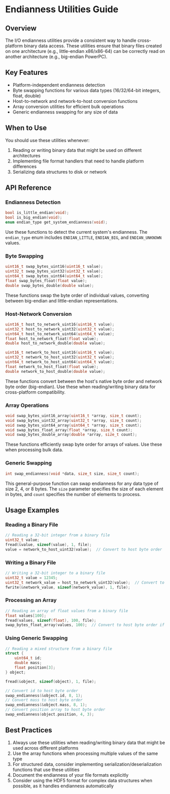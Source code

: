 # Endianness Utilities Guide

## Overview

The I/O endianness utilities provide a consistent way to handle cross-platform binary data access. These utilities ensure that binary files created on one architecture (e.g., little-endian x86/x86-64) can be correctly read on another architecture (e.g., big-endian PowerPC).

## Key Features

- Platform-independent endianness detection
- Byte swapping functions for various data types (16/32/64-bit integers, float, double)
- Host-to-network and network-to-host conversion functions
- Array conversion utilities for efficient bulk operations
- Generic endianness swapping for any size of data

## When to Use

You should use these utilities whenever:

1. Reading or writing binary data that might be used on different architectures
2. Implementing file format handlers that need to handle platform differences
3. Serializing data structures to disk or network

## API Reference

### Endianness Detection

```c
bool is_little_endian(void);
bool is_big_endian(void);
enum endian_type get_system_endianness(void);
```

Use these functions to detect the current system's endianness. The `endian_type` enum includes `ENDIAN_LITTLE`, `ENDIAN_BIG`, and `ENDIAN_UNKNOWN` values.

### Byte Swapping

```c
uint16_t swap_bytes_uint16(uint16_t value);
uint32_t swap_bytes_uint32(uint32_t value);
uint64_t swap_bytes_uint64(uint64_t value);
float swap_bytes_float(float value);
double swap_bytes_double(double value);
```

These functions swap the byte order of individual values, converting between big-endian and little-endian representations.

### Host-Network Conversion

```c
uint16_t host_to_network_uint16(uint16_t value);
uint32_t host_to_network_uint32(uint32_t value);
uint64_t host_to_network_uint64(uint64_t value);
float host_to_network_float(float value);
double host_to_network_double(double value);

uint16_t network_to_host_uint16(uint16_t value);
uint32_t network_to_host_uint32(uint32_t value);
uint64_t network_to_host_uint64(uint64_t value);
float network_to_host_float(float value);
double network_to_host_double(double value);
```

These functions convert between the host's native byte order and network byte order (big-endian). Use these when reading/writing binary data for cross-platform compatibility.

### Array Operations

```c
void swap_bytes_uint16_array(uint16_t *array, size_t count);
void swap_bytes_uint32_array(uint32_t *array, size_t count);
void swap_bytes_uint64_array(uint64_t *array, size_t count);
void swap_bytes_float_array(float *array, size_t count);
void swap_bytes_double_array(double *array, size_t count);
```

These functions efficiently swap byte order for arrays of values. Use these when processing bulk data.

### Generic Swapping

```c
int swap_endianness(void *data, size_t size, size_t count);
```

This general-purpose function can swap endianness for any data type of size 2, 4, or 8 bytes. The `size` parameter specifies the size of each element in bytes, and `count` specifies the number of elements to process.

## Usage Examples

### Reading a Binary File

```c
// Reading a 32-bit integer from a binary file
uint32_t value;
fread(&value, sizeof(value), 1, file);
value = network_to_host_uint32(value);  // Convert to host byte order
```

### Writing a Binary File

```c
// Writing a 32-bit integer to a binary file
uint32_t value = 12345;
uint32_t network_value = host_to_network_uint32(value);  // Convert to network byte order
fwrite(&network_value, sizeof(network_value), 1, file);
```

### Processing an Array

```c
// Reading an array of float values from a binary file
float values[100];
fread(values, sizeof(float), 100, file);
swap_bytes_float_array(values, 100);  // Convert to host byte order if needed
```

### Using Generic Swapping

```c
// Reading a mixed structure from a binary file
struct {
    uint64_t id;
    double mass;
    float position[3];
} object;

fread(&object, sizeof(object), 1, file);

// Convert id to host byte order
swap_endianness(&object.id, 8, 1);
// Convert mass to host byte order
swap_endianness(&object.mass, 8, 1);
// Convert position array to host byte order
swap_endianness(object.position, 4, 3);
```

## Best Practices

1. Always use these utilities when reading/writing binary data that might be used across different platforms
2. Use the array functions when processing multiple values of the same type
3. For structured data, consider implementing serialization/deserialization functions that use these utilities
4. Document the endianness of your file formats explicitly
5. Consider using the HDF5 format for complex data structures when possible, as it handles endianness automatically
